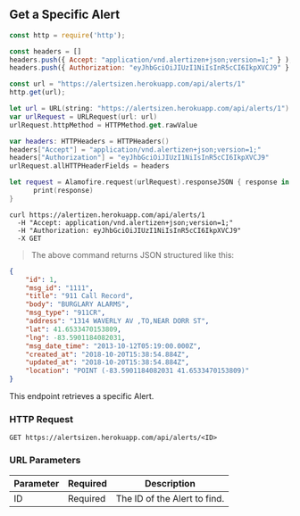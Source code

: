 ## Get a Specific Alert

```javascript
const http = require('http');

const headers = [] 
headers.push({ Accept: "application/vnd.alertizen+json;version=1;" } ); 
headers.push({ Authorization: "eyJhbGciOiJIUzI1NiIsInR5cCI6IkpXVCJ9" } ); 

const url = "https://alertsizen.herokuapp.com/api/alerts/1"
http.get(url);
```

```swift
let url = URL(string: "https://alertsizen.herokuapp.com/api/alerts/1")
var urlRequest = URLRequest(url: url)
urlRequest.httpMethod = HTTPMethod.get.rawValue

var headers: HTTPHeaders = HTTPHeaders()
headers["Accept"] = "application/vnd.alertizen+json;version=1;"
headers["Authorization"] = "eyJhbGciOiJIUzI1NiIsInR5cCI6IkpXVCJ9"
urlRequest.allHTTPHeaderFields = headers

let request = Alamofire.request(urlRequest).responseJSON { response in
      print(response)
}
```

```shell
curl https://alertizen.herokuapp.com/api/alerts/1
  -H "Accept: application/vnd.alertizen+json;version=1;"
  -H "Authorization: eyJhbGciOiJIUzI1NiIsInR5cCI6IkpXVCJ9"
  -X GET
```

> The above command returns JSON structured like this:

```json
{
    "id": 1,
    "msg_id": "1111",
    "title": "911 Call Record",
    "body": "BURGLARY ALARMS",
    "msg_type": "911CR",
    "address": "1314 WAVERLY AV ,TO,NEAR DORR ST",
    "lat": 41.6533470153809,
    "lng": -83.5901184082031,
    "msg_date_time": "2013-10-12T05:19:00.000Z",
    "created_at": "2018-10-20T15:38:54.884Z",
    "updated_at": "2018-10-20T15:38:54.884Z",
    "location": "POINT (-83.5901184082031 41.6533470153809)"
}
```

This endpoint retrieves a specific Alert.

### HTTP Request

`GET https://alertsizen.herokuapp.com/api/alerts/<ID>`

### URL Parameters

Parameter | Required | Description
--------- | ------- | -----------
ID | Required | The ID of the Alert to find.

